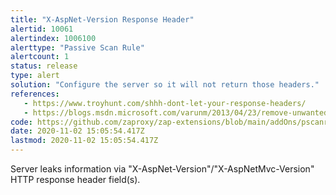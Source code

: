 ```yaml
---
title: "X-AspNet-Version Response Header"
alertid: 10061
alertindex: 1006100
alerttype: "Passive Scan Rule"
alertcount: 1
status: release
type: alert
solution: "Configure the server so it will not return those headers."
references:
   - https://www.troyhunt.com/shhh-dont-let-your-response-headers/
   - https://blogs.msdn.microsoft.com/varunm/2013/04/23/remove-unwanted-http-response-headers/
code: https://github.com/zaproxy/zap-extensions/blob/main/addOns/pscanrules/src/main/java/org/zaproxy/zap/extension/pscanrules/XAspNetVersionScanRule.java
date: 2020-11-02 15:05:54.417Z
lastmod: 2020-11-02 15:05:54.417Z
---
```

Server leaks information via "X-AspNet-Version"/"X-AspNetMvc-Version" HTTP response header field(s).

